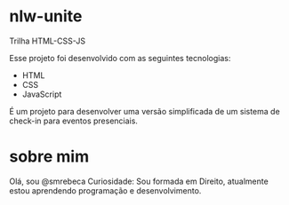 # nlw-unite

Trilha HTML-CSS-JS

Esse projeto foi desenvolvido com as seguintes tecnologias:

* HTML
* CSS
* JavaScript

É um projeto para desenvolver uma versão simplificada de um sistema de check-in para eventos presenciais.

# sobre mim

Olá, sou @smrebeca
Curiosidade: Sou formada em Direito, atualmente estou aprendendo programação e desenvolvimento.

